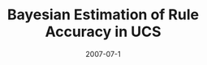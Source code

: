 ---
title: "Bayesian Estimation of Rule Accuracy in UCS"
collection: publications
date: 2007-07-1
venue: 'Genetic and Evolutionary Computation COnference (GECCO). July'
authors: "James Marshall, Gavin Brown, Tim Kovacs"
paperurl: 'http://profgavinbrown.github.io/files/marshall2007bayesian.pdf'
---